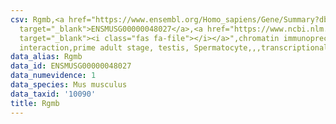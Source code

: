 ```yaml
---
csv: Rgmb,<a href="https://www.ensembl.org/Homo_sapiens/Gene/Summary?db=core;g=ENSMUSG00000048027"
  target="_blank">ENSMUSG00000048027</a>,<a href="https://www.ncbi.nlm.nih.gov/pubmed/25450459"
  target="_blank"><i class="fas fa-file"></i></a>",chromatin immunoprecipitation assay,direct
  interaction,prime adult stage, testis, Spermatocyte,,,transcriptional regulation,
data_alias: Rgmb
data_id: ENSMUSG00000048027
data_numevidence: 1
data_species: Mus musculus
data_taxid: '10090'
title: Rgmb
---
```


